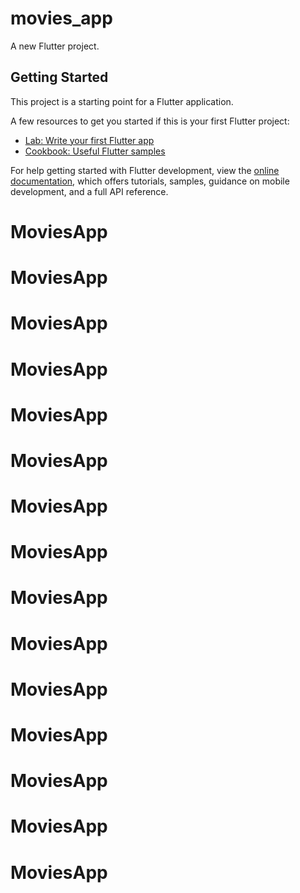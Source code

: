 # movies_app

A new Flutter project.

## Getting Started

This project is a starting point for a Flutter application.

A few resources to get you started if this is your first Flutter project:

- [Lab: Write your first Flutter app](https://docs.flutter.dev/get-started/codelab)
- [Cookbook: Useful Flutter samples](https://docs.flutter.dev/cookbook)

For help getting started with Flutter development, view the
[online documentation](https://docs.flutter.dev/), which offers tutorials,
samples, guidance on mobile development, and a full API reference.
# MoviesApp
# MoviesApp
# MoviesApp
# MoviesApp
# MoviesApp
# MoviesApp
# MoviesApp
# MoviesApp
# MoviesApp
# MoviesApp
# MoviesApp
# MoviesApp
# MoviesApp
# MoviesApp
# MoviesApp
